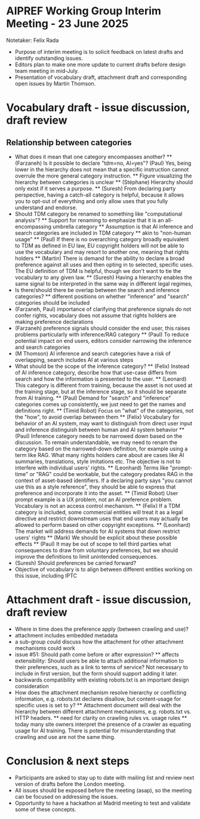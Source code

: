 # AIPREF Working Group Interim Meeting - 23 June 2025

Notetaker: Felix Rada

* Purpose of interim meeting is to solicit feedback on latest drafts and identify outstanding issues.
* Editors plan to make one more update to current drafts before design team meeting in mid-July.
* Presentation of vocabulary draft, attachment draft and corresponding open issues by Martin Thomson.

# Vocabulary draft - issue discussion, draft review

## Relationship between categories
* What does it mean that one category encompasses another?
** (Farzaneh) Is it possible to declare "tdm=no, AI=yes"? (Paul) Yes, being lower in the hierarchy does not mean that a specific instruction cannot overrule the more general category instruction.
** Figure visualizing the hierarchy between categories is unclear
** (Stéphane) Hierarchy should only exist if it serves a purpose.
** (Suresh) From declaring party perspective, having a catch-all category is helpful, because it allows you to opt-out of everything and only allow uses that you fully understand and endorse.
* Should TDM category be renamed to something like "computational analysis"?
** Support for renaming to emphasize that it is an all-encompassing umbrella category
** Assumption is that AI inference and search categories are included in TDM category
** akin to "non-human usage"
** (Paul) If there is no overarching category broadly equivalent to TDM as defined in EU law, EU copyright holders will not be able to use the vocabulary and may resort to another one, meaning that rights holders
** (Martin) There is demand for the ability to declare a broad preference against all uses and then opting in to selected, specific uses. The EU definition of TDM is helpful, though we don't want to tie the vocabulary to any given law.
** (Suresh) Having a hierarchy enables the same signal to be interpreted in the same way in different legal regimes, 
* Is there/should there be overlap between the search and inference categories?
** different positions on whether "inference" and "search" categories should be included
* (Farzaneh, Paul) importance of clarifying that preference signals do not confer rights, vocabulary does not assume that rights holders are making preference declarations
* (Farzaneh) preference signals should consider the end user, this raises problems particularly with inference/RAG category
** (Paul) To reduce potential impact on end users, editors consider narrowing the inference and search categories
* (M Thomson) AI inference and search categories have a risk of overlapping, search includes AI at various steps
* What should be the scope of the inference category?
** (Felix) Instead of AI inference category, describe how that use-case differs from search and how the information is presented to the user.
** (Leonard) This category is different from training, because the asset is not used at the training stage, but at the inference stage, so it should be separate from AI training.
** (Paul) Demand for "search" and "inference" categories comes up consistently, we just need to get the names and definitions right.
** (Timid Robot) Focus on "what" of the categories, not the "how", to avoid overlap between them
** (Felix) Vocabulary for behavior of an AI system, may want to
distinguish from direct user input and inference distinguish between human and AI system behavior
** (Paul) Inference category needs to be narrowed down based on the discussion. To remain understandable, we may need to renam the category based on the narrowed-down definition, for example using a term like RAG. What many rights holders care about are cases like AI summaries, translations, style imitations etc. The objective is not to interfere with individual users' rights.
** (Leonhard) Terms like "prompt-time" or "RAG" could be workable, but the category predates RAG in the context of asset-based identifiers. If a declaring party says "you cannot use this as a style reference", they should be able to express that preference and incorporate it into the asset.
** (Timid Robot) User prompt example is a UX problem, not an AI preference problem. Vocabulary is not an access control mechanism.
** (Felix) If a TDM category is included, some commercial entities will treat it as a legal directive and restrict downstream uses that end users may actually be allowed to perform based on other copyright exceptions.
** (Leonhard) The market will address demands for AI systems that down restrict users' rights
** (Mark) We should be explicit about these possible effects
** (Paul) It may be out of scope to tell third parties what consequences to draw from voluntary preferences, but we should improve the definitions to limit unintended consequences.
* (Suresh) Should preferences be carried forward?
* Objective of vocabulary is to align between different entities working on this issue, including IPTC
# Attachment draft - issue discussion, draft review
* Where in time does the preference apply (between crawling and use)?
* attachment includes embedded metadata
* a sub-group could discuss how the attachment for other attachment mechanisms could work
* issue #51: Should path come before or after expression?
** affects extensibility: Should users be able to attach additional information to their preferences, such as a link to terms of service? Not necessary to include in first version, but the form should support adding it later.
* backwards compatibility with existing robots.txt is an important design consideration
* How does the attachment mechanism resolve hierarchy or conflicting information, e.g. robots.txt declares disallow, but content-usage for specific uses is set to y?
** Attachment document will deal with the hierarchy between different attachment mechanisms, e.g. robots.txt vs. HTTP headers.
** need for clarity on crawling rules vs. usage rules
** today many site owners interpret the presence of a crawler as equating usage for AI training. There is potential for misunderstanding that crawling and use are not the same thing.

# Conclusion & next steps
* Participants are asked to stay up to date with mailing list and review next version of drafts before the London meeting.
* All issues should be exposed before the meeting (asap), so the meeting can be focused on addressing the issues.
* Opportunity to have a hackathon at Madrid meeting to test and validate some of these concepts.